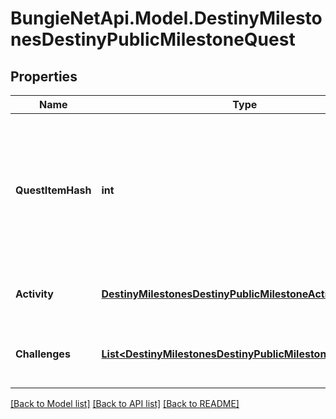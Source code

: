 
# BungieNetApi.Model.DestinyMilestonesDestinyPublicMilestoneQuest

## Properties

Name | Type | Description | Notes
------------ | ------------- | ------------- | -------------
**QuestItemHash** | **int** | Quests are defined as Items in content. As such, this is the hash identifier of the DestinyInventoryItemDefinition that represents this quest. It will have pointers to all of the steps in the quest, and display information for the quest (title, description, icon etc) Individual steps will be referred to in the Quest item&#39;s DestinyInventoryItemDefinition.setData property, and themselves are Items with their own renderable data. | [optional] 
**Activity** | [**DestinyMilestonesDestinyPublicMilestoneActivity**](DestinyMilestonesDestinyPublicMilestoneActivity.md) | A milestone need not have an active activity, but if there is one it will be returned here, along with any variant and additional information. | [optional] 
**Challenges** | [**List&lt;DestinyMilestonesDestinyPublicMilestoneChallenge&gt;**](DestinyMilestonesDestinyPublicMilestoneChallenge.md) | For the given quest there could be 0-to-Many challenges: mini quests that you can perform in the course of doing this quest, that may grant you rewards and benefits. | [optional] 

[[Back to Model list]](../README.md#documentation-for-models)
[[Back to API list]](../README.md#documentation-for-api-endpoints)
[[Back to README]](../README.md)

